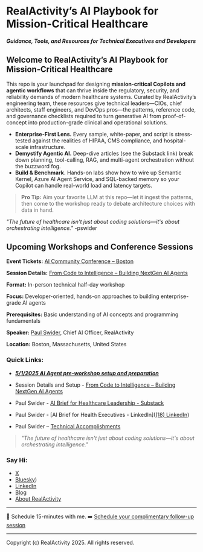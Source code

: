 # RealActivity’s AI Playbook for Mission-Critical Healthcare

##### *Guidance, Tools, and Resources for Technical Executives and Developers*

## Welcome to RealActivity’s AI Playbook for Mission-Critical Healthcare

This repo is your launchpad for designing **mission-critical Copilots and agentic workflows** that can thrive inside the regulatory, security, and reliability demands of modern healthcare systems. Curated by RealActivity’s engineering team, these resources give technical leaders—CIOs, chief architects, staff engineers, and DevOps pros—the patterns, reference code, and governance checklists required to turn generative AI from proof-of-concept into production-grade clinical and operational solutions.

* **Enterprise-First Lens.** Every sample, white-paper, and script is stress-tested against the realities of HIPAA, CMS compliance, and hospital-scale infrastructure.  
* **Demystify Agentic AI.** Deep-dive articles (see the Substack link) break down planning, tool-calling, RAG, and multi-agent orchestration without the buzzword fog.  
* **Build & Benchmark.** Hands-on labs show how to wire up Semantic Kernel, Azure AI Agent Service, and SQL-backed memory so your Copilot can handle real-world load and latency targets.  

> **Pro Tip:** Aim your favorite LLM at this repo—let it ingest the patterns, then come to the workshop ready to debate architecture choices with data in hand.

*"The future of healthcare isn't just about coding solutions—it's about orchestrating intelligence."* -pswider



## Upcoming Workshops and Conference Sessions

**Event Tickets:** [AI Community Conference – Boston](https://allevents.in/cambridge/ai-community-conference-boston/100001274004524829)

**Session Details:** [From Code to Intelligence – Building NextGen AI Agents](nextgenagents-cai.md)

**Format:** In-person technical half-day workshop

**Focus:** Developer-oriented, hands-on approaches to building enterprise-grade AI agents

**Prerequisites:** Basic understanding of AI concepts and programming fundamentals

**Speaker:** [Paul Swider](https://sessionize.com/pswider/), Chief AI Officer, RealActivity

**Location:** Boston, Massachusetts, United States

### **Quick Links:**

- ***[5/1/2025 AI Agent pre-workshop setup and preparation](reporundown.md )*** 

- Session Details and Setup - [From Code to Intelligence – Building NextGen AI Agents](nextgenagents-cai.md)
- Paul Swider - [AI Brief for Healthcare Leadership - Substack](https://substack.com/@pauljswider)
- Paul Swider - [AI Brief for Health Executives - LinkedIn]([(18) LinkedIn](https://www.linkedin.com/newsletters/ai-brief-for-health-executives-6982384712858140672/))
- Paul Swider – [Technical Accomplishments](bio.md)

> *"The future of healthcare isn't just about coding solutions—it's about orchestrating intelligence."*

### **Say Hi:**

- [X](https://www.twitter.com/pswider)
- [Bluesky](https://bsky.app/profile/paulswider.bsky.social))
- [LinkedIn](https://www.linkedin.com/in/pswider)
- [Blog](https://www.paulswider.com)
- [About RealActivity](https://www.realactivity.ai)

---

📅 Schedule 15-minutes with me. ➡️ [Schedule your complimentary follow-up session](http://try.realactivity.ai)

---

Copyright (c) RealActivity 2025. All rights reserved.